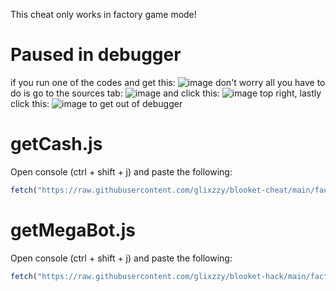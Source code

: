 This cheat only works in factory game mode!

# Paused in debugger
if you run one of the codes and get this: ![image](https://user-images.githubusercontent.com/73669084/133943133-af7cc9b8-75ab-496c-a17e-5851b6d7ff63.png) don't worry all you have to do is go to the sources tab: ![image](https://user-images.githubusercontent.com/73669084/133943102-701b0737-b0ca-4ccd-b533-e782c7767447.png) and click this: ![image](https://user-images.githubusercontent.com/73669084/133943169-2897f143-258f-49d8-81e3-181ffe857c8e.png) top right, lastly click this: ![image](https://user-images.githubusercontent.com/73669084/133943122-bc762f73-8522-435a-abb8-905233c95ebe.png) to get out of debugger


# getCash.js
Open console (ctrl + shift + j) and paste the following:
```js
fetch("https://raw.githubusercontent.com/glixzzy/blooket-cheat/main/factory/getCash.js").then((res) => res.text().then((t) => eval(t)))
```

# getMegaBot.js
Open console (ctrl + shift + j) and paste the following:
```js
fetch("https://raw.githubusercontent.com/glixzzy/blooket-hack/main/factory/getMegaBot.js").then((res) => res.text().then((t) => eval(t)))
```
